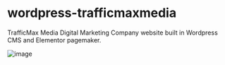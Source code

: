 # wordpress-trafficmaxmedia
TrafficMax Media Digital Marketing Company website built in Wordpress CMS and Elementor pagemaker.

![image](https://github.com/robertburke2/wordpress-trafficmaxmedia/assets/148875693/a3c946c2-94c3-4857-92b6-2ce5d0df411e)
